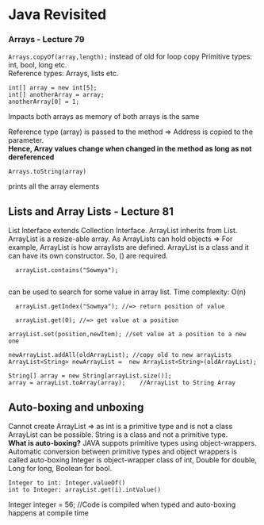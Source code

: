 # Java Revisited

### Arrays - Lecture 79
```Arrays.copyOf(array,length);``` instead of old for loop copy
Primitive types: int, bool, long etc.   
Reference types: Arrays, lists etc.  

```
int[] array = new int[5];
int[] anotherArray = array;
anotherArray[0] = 1;
```
Impacts both arrays as memory of both arrays is the same

Reference type (array) is passed to the method => Address is copied to the parameter.  
__Hence, Array values change when changed in the method as long as not dereferenced__

```
Arrays.toString(array)
```
prints all the array elements

## Lists and Array Lists - Lecture 81
List Interface extends Collection Interface. ArrayList inherits from List.
ArrayList is a resize-able array. As ArrayLists can hold objects => For example, ArrayList<String> is how arraylists are defined. ArrayList is a class and it can have its own constructor. So, () are required.

```
  arrayList.contains("Sowmya"); 
  
``` 
can be used to search for some value in array list. Time complexity: O(n)

```
  arrayList.getIndex("Sowmya"); //=> return position of value
```
```
  arrayList.get(0); //=> get value at a position
``` 
```
arrayList.set(position,newItem); //set value at a position to a new one
```
```
newArrayList.addAll(oldArrayList); //copy old to new arrayLists
ArrayList<String> newArrayList =  new ArrayList<String>(oldArrayList);
```
```
String[] array = new String[arrayList.size()];
array = arrayList.toArray(array);    //ArrayList to String Array
```

## Auto-boxing and unboxing
Cannot create ArrayList<int> => as int is a primitive type and is not a class
ArrayList<Integer> can be possible. 
String is a class and not a primitive type.  
__What is auto-boxing?__
JAVA suppots primitive types using object-wrappers. Automatic conversion between primitive types and object wrappers is called auto-boxing
Integer is object-wrapper class of int,
Double for double,
Long for long,
Boolean for bool.

```
Integer to int: Integer.valueOf()
int to Integer: arrayList.get(i).intValue()
```
Integer integer = 56; //Code is compiled when typed and auto-boxing happens at compile time





  
